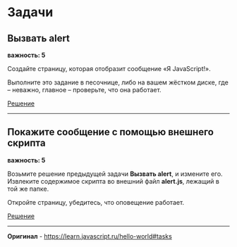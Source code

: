 # Задачи

## Вызвать alert

**важность: 5**

Создайте страницу, которая отобразит сообщение «Я JavaScript!».

Выполните это задание в песочнице, либо на вашем жёстком диске, где – неважно, главное – проверьте, что она работает.

[Решение](https://github.com/npukojiucm/SchoolBook-LearnJavaScript/tree/main/%D0%9E%D1%81%D0%BD%D0%BE%D0%B2%D1%8B%20JavaScript/%D0%9F%D1%80%D0%B8%D0%B2%D0%B5%D1%82%2C%20%D0%BC%D0%B8%D1%80!/task-1)

-------

## Покажите сообщение с помощью внешнего скрипта

**важность: 5**

Возьмите решение предыдущей задачи **Вызвать alert**, и измените его. Извлеките содержимое скрипта во внешний файл **alert.js**, лежащий в той же папке.

Откройте страницу, убедитесь, что оповещение работает.

[Решение](https://github.com/npukojiucm/SchoolBook-LearnJavaScript/tree/main/%D0%9E%D1%81%D0%BD%D0%BE%D0%B2%D1%8B%20JavaScript/%D0%9F%D1%80%D0%B8%D0%B2%D0%B5%D1%82%2C%20%D0%BC%D0%B8%D1%80!/task-2)

-------

**Оригинал** - <https://learn.javascript.ru/hello-world#tasks>
